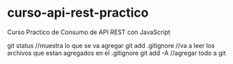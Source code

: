 # curso-api-rest-practico
Curso Practico de Consumo de API REST con JavaScript

git status  //muestra lo que se va agregar
git add .gitignore  //va a leer los archivos que estan agregados en el .gitignore
git add -A  //agregar todo a git